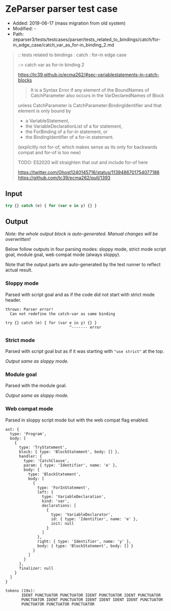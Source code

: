 # ZeParser parser test case

- Added: 2019-06-17 (mass migration from old system)
- Modified: -
- Path: zeparser3/tests/testcases/parser/tests_related_to_bindings/catch/for-in_edge_case/catch_var_as_for-in_binding_2.md

> :: tests related to bindings : catch : for-in edge case 
>
> ::> catch var as for-in binding 2
> 
> https://tc39.github.io/ecma262/#sec-variablestatements-in-catch-blocks
> 
> > It is a Syntax Error if any element of the BoundNames of CatchParameter also occurs in the VarDeclaredNames of Block
> 
> unless CatchParameter is CatchParameter:BindingIdentifier and that element is only bound by
> - a VariableStatement,
> - the VariableDeclarationList of a for statement,
> - the ForBinding of a for-in statement, or
> - the BindingIdentifier of a for-in statement.
> 
> (explicitly not for-of, which makes sense as its only for backwards compat and for-of is too new)
> 
> TODO: ES2020 will straighten that out and include for-of here
>
> https://twitter.com/Ghost1240145716/status/1139486701754077186
> https://github.com/tc39/ecma262/pull/1393

## Input

`````js
try {} catch (e) { for (var e in y) {} }
`````

## Output

_Note: the whole output block is auto-generated. Manual changes will be overwritten!_

Below follow outputs in four parsing modes: sloppy mode, strict mode script goal, module goal, web compat mode (always sloppy).

Note that the output parts are auto-generated by the test runner to reflect actual result.

### Sloppy mode

Parsed with script goal and as if the code did not start with strict mode header.

`````
throws: Parser error!
  Can not redefine the catch-var as same binding

try {} catch (e) { for (var e in y) {} }
                            ^------- error
`````

### Strict mode

Parsed with script goal but as if it was starting with `"use strict"` at the top.

_Output same as sloppy mode._

### Module goal

Parsed with the module goal.

_Output same as sloppy mode._

### Web compat mode

Parsed in sloppy script mode but with the web compat flag enabled.

`````
ast: {
  type: 'Program',
  body: [
    {
      type: 'TryStatement',
      block: { type: 'BlockStatement', body: [] },
      handler: {
        type: 'CatchClause',
        param: { type: 'Identifier', name: 'e' },
        body: {
          type: 'BlockStatement',
          body: [
            {
              type: 'ForInStatement',
              left: {
                type: 'VariableDeclaration',
                kind: 'var',
                declarations: [
                  {
                    type: 'VariableDeclarator',
                    id: { type: 'Identifier', name: 'e' },
                    init: null
                  }
                ]
              },
              right: { type: 'Identifier', name: 'y' },
              body: { type: 'BlockStatement', body: [] }
            }
          ]
        }
      },
      finalizer: null
    }
  ]
}

tokens (19x):
       IDENT PUNCTUATOR PUNCTUATOR IDENT PUNCTUATOR IDENT PUNCTUATOR
       PUNCTUATOR IDENT PUNCTUATOR IDENT IDENT IDENT IDENT PUNCTUATOR
       PUNCTUATOR PUNCTUATOR PUNCTUATOR
`````

